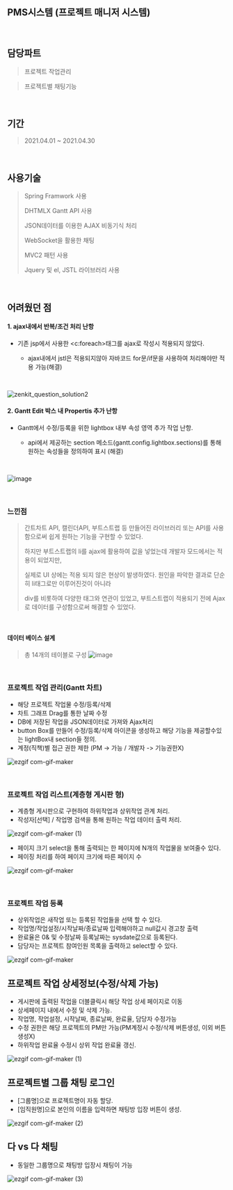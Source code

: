 ## PMS시스템 (프로젝트 매니저 시스템)

<br>

## 담당파트

> 프로젝트 작업관리

> 프로젝트별 채팅기능

<br>

## 기간

> 2021.04.01 ~ 2021.04.30
<br>

## 사용기술

> Spring Framwork 사용
> 
> DHTMLX Gantt API 사용
> 
> JSON데이터를 이용한 AJAX 비동기식 처리
> 
> WebSocket을 활용한 채팅
> 
> MVC2 패턴 사용
>
> Jquery 및 el, JSTL 라이브러리 사용
> 

<br>

## 어려웠던 점

#### 1. ajax내에서 반복/조건 처리 난항

* 기존 jsp에서 사용한 <c:foreach>태그를 ajax로 작성시 적용되지 않았다.

  * ajax내에서 jstl은 적용되지않아 자바코드 for문/if문을 사용하여 처리해야만 적용 가능(해결)

<br>
  
![zenkit_question_solution2](https://user-images.githubusercontent.com/77144929/115964814-28367380-a561-11eb-9318-767eb0c62da9.PNG)

#### 2. Gantt Edit 박스 내 Propertis 추가 난항

* Gantt에서 수정/등록을 위한 lightbox 내부 속성 영역 추가 작업 난항.
  
  * api에서 제공하는 section 메소드(gantt.config.lightbox.sections)를 통해 원하는 속성들을 정의하여 표시 (해결)
 
<br>
  
  ![image](https://user-images.githubusercontent.com/77144929/115965038-2caf5c00-a562-11eb-8967-80af65aa5945.png)

<br>

### 느낀점
> 간트차트 API, 캘린더API, 부트스트랩 등 만들어진 라이브러리 또는 API를 사용함으로써 쉽게 원하는 기능을 구현할 수 있었다.
>
> 하지만 부트스트랩의 li를 ajax에 활용하여 값을 넣었는데 개발자 모드에서는 적용이 되었지만,
> 
> 실제로 UI 상에는 적용 되지 않은 현상이 발생하였다. 원인을 파악한 결과로 단순히 li태그로만 이루어진것이 아니라
> 
> div를 비롯하여 다양한 태그와 연관이 있었고, 부트스트랩이 적용되기 전에 Ajax로 데이터를 구성함으로써 해결할 수 있었다.

<br>

#### 데이터 베이스 설계
> 총 14개의 테이블로 구성
![image](https://user-images.githubusercontent.com/77144929/115965820-e22fde80-a565-11eb-9d52-882e4bb4ce5c.png)

<br>

### 프로젝트 작업 관리(Gantt 차트)

* 해당 프로젝트 작업물 수정/등록/삭제
* 차트 그래프 Drag를 통한 날짜 수정
* DB에 저장된 작업을 JSON데이터로 가져와 Ajax처리
* button Box를 만들어 수정/등록/삭제 아이콘을 생성하고 해당 기능을 제공할수있는 lightBox내 section들 정의.
* 계정(직책)별 접근 권한 제한 (PM -> 가능 / 개발자 -> 기능권한X)

![ezgif com-gif-maker](https://user-images.githubusercontent.com/77144929/115966485-b82beb80-a568-11eb-9dd4-dec8213b6dde.gif)

<br>

### 프로젝트 작업 리스트(계층형 게시판 형)

* 계층형 게시판으로 구현하여 하위작업과 상위작업 관계 처리.
* 작성자[선택] / 작업명 검색을 통해 원하는 작업 데이터 출력 처리. 

![ezgif com-gif-maker (1)](https://user-images.githubusercontent.com/77144929/115966970-f3c7b500-a56a-11eb-9924-b70d8e3f754e.gif)

* 페이지 크기 select을 통해 출력되는 한 페이지에 N개의 작업물을 보여줄수 있다.
* 페이징 처리를 하여 페이지 크기에 따른 페이지 수

![ezgif com-gif-maker](https://user-images.githubusercontent.com/77144929/115966918-b6632780-a56a-11eb-8703-79f05f058062.gif)

<br>

### 프로젝트 작업 등록
* 상위작업은 새작업 또는 등록된 작업들을 선택 할 수 있다.
* 작업명/작업설정/시작날짜/종료날짜 입력해야하고 null값시 경고창 출력
* 완료율은 0& 및 수정날짜 등록날짜는 sysdate값으로 등록된다.
* 담당자는 프로젝트 참여인원 목록을 출력하고 select할 수 있다.

![ezgif com-gif-maker](https://user-images.githubusercontent.com/77144929/115982620-9b7acc80-a5d7-11eb-8be9-34a9364c9e55.gif)

## 프로젝트 작업 상세정보(수정/삭제 가능)
* 게시판에 출력된 작업을 더블클릭시 해당 작업 상세 페이지로 이동
* 상세페이지 내에서 수정 및 삭제 가능.
* 작업명, 작업설정, 시작날짜, 종료날짜, 완료율, 담당자 수정가능
* 수정 권한은 해당 프로젝트의 PM만 가능(PM계정시 수정/삭제 버튼생성, 이외 버튼생성X)
* 하위작업 완료율 수정시 상위 작업 완료율 갱신.

![ezgif com-gif-maker (1)](https://user-images.githubusercontent.com/77144929/115982771-7e92c900-a5d8-11eb-8d5b-19d09369c426.gif)

## 프로젝트별 그룹 채팅 로그인
* [그룹명]으로 프로젝트명이 자동 할당.
* [임직원명]으로 본인의 이름을 입력하면 채팅방 입장 버튼이 생성.

![ezgif com-gif-maker (2)](https://user-images.githubusercontent.com/77144929/115982860-08db2d00-a5d9-11eb-8db5-d409e3b5d9b8.gif)

## 다 vs 다 채팅
* 동일한 그룹명으로 채팅방 입장시 채팅이 가능

![ezgif com-gif-maker (3)](https://user-images.githubusercontent.com/77144929/115983035-d978f000-a5d9-11eb-9974-9fee2b362aef.gif)
